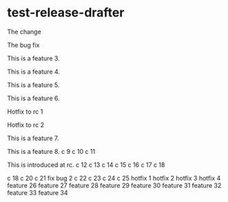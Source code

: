 # test-release-drafter

The change

The bug fix

This is a feature 3.

This is a feature 4.

This is a feature 5.

This is a feature 6.

Hotfix to rc 1

Hotfix to rc 2

This is a feature 7.

This is a feature 8.
c 9
c 10
c 11

This is introduced at rc.
c 12
c 13
c 14
c 15
c 16
c 17
c 18

c 18
c 20
c 21
fix bug 2
c 22
c 23
c 24
c 25
hotfix 1
hotfix 2
hotfix 3
hotfix 4
feature 26
feature 27
feature 28
feature 29
feature 30
feature 31
feature 32
feature 33
feature 34

